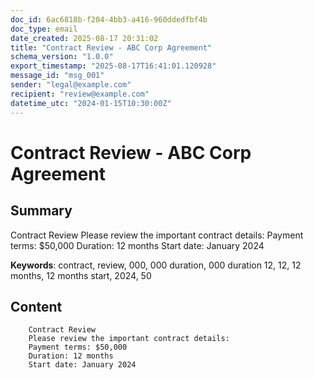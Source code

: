 ```yaml
---
doc_id: 6ac6818b-f204-4bb3-a416-960ddedfbf4b
doc_type: email
date_created: 2025-08-17 20:31:02
title: "Contract Review - ABC Corp Agreement"
schema_version: "1.0.0"
export_timestamp: "2025-08-17T16:41:01.120928"
message_id: "msg_001"
sender: "legal@example.com"
recipient: "review@example.com"
datetime_utc: "2024-01-15T10:30:00Z"
---
```


# Contract Review - ABC Corp Agreement

## Summary

Contract Review
        Please review the important contract details:
        Payment terms: $50,000
        Duration: 12 months
        Start date: January 2024

**Keywords**: contract, review, 000, 000 duration, 000 duration 12, 12, 12 months, 12 months start, 2024, 50

## Content


        Contract Review
        Please review the important contract details:
        Payment terms: $50,000
        Duration: 12 months
        Start date: January 2024
        